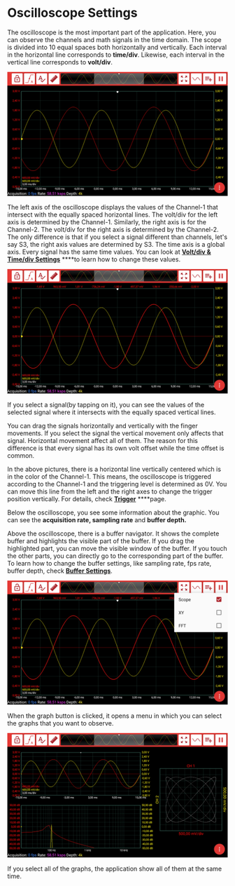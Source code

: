 # Oscilloscope Settings

The oscilloscope is the most important part of the application. Here, you can observe the channels and math signals in the time domain. The scope is divided into 10 equal spaces both horizontally and vertically. Each interval in the horizontal line corresponds to **time/div**. Likewise, each interval in the vertical line corresponds to **volt/div**. 

![](../../../../../.gitbook/assets/image%20%28180%29.png)

The left axis of the oscilloscope displays the values of the Channel-1 that intersect with the equally spaced horizontal lines. The volt/div for the left axis is determined by the Channel-1. Similarly, the right axis is for the Channel-2. The volt/div for the right axis is determined by the Channel-2. The only difference is that if you select a signal different than channels, let's say S3, the right axis values are determined by S3. The time axis is a global axis. Every signal has the same time values. You can look at [**Volt/div & Time/div Settings**](volt-div-and-time-div-settings.md) ****to learn how to change these values.

![The view when the yellow colored signal selected](../../../../../.gitbook/assets/image%20%2876%29.png)

If you select a signal\(by tapping on it\), you can see the values of the selected signal where it intersects with the equally spaced vertical lines.

You can drag the signals horizontally and vertically with the finger movements. If you select the signal the vertical movement only affects that signal. Horizontal movement affect all of them. The reason for this difference is that every signal has its own volt offset while the time offset is common.

In the above pictures, there is a horizontal line vertically centered which is in the color of the Channel-1. This means, the oscilloscope is triggered according to the Channel-1 and the triggering level is determined as 0V. You can move this line from the left and the right axes to change the trigger position vertically. For details, check [**Trigger**](trigger.md) ****page. 

Below the oscilloscope, you see some information about the graphic. You can see the **acquisition rate, sampling rate** and **buffer depth.** 

Above the oscilloscope, there is a buffer navigator. It shows the complete buffer and highlights the visible part of the buffer. If you drag the highlighted part, you can move the visible window of the buffer. If you touch the other parts, you can directly go to the corresponding part of the buffer. To learn how to change the buffer settings, like sampling rate, fps rate, buffer depth, check [**Buffer Settings**](../buffer-settings.md).

![The menu for the graphs](../../../../../.gitbook/assets/image%20%286%29.png)

When the graph button is clicked, it opens a menu in which you can select the graphs that you want to observe.

![The view when all the graphs are selected](../../../../../.gitbook/assets/image%20%28135%29.png)

If you select all of the graphs, the application show all of them at the same time. 


